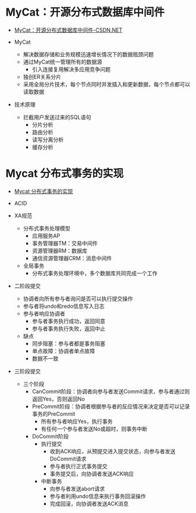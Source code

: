 
# MyCat：开源分布式数据库中间件

* [MyCat：开源分布式数据库中间件-CSDN.NET ](http://www.csdn.net/article/2015-07-16/2825228)

* MyCat
  * 解决数据存储和业务规模迅速增长情况下的数据瓶颈问题
  * 通过MyCat统一管理所有的数据源
    * 引入连接复用解决多应用竞争问题
  * 独创ER关系分片
  * 采用全局分片技术，每个节点同时并发插入和更新数据，每个节点都可以读取数据
* 技术原理
  * 拦截用户发送过来的SQL语句
    * 分片分析
    * 路由分析
    * 读写分离分析
    * 缓存分析

# Mycat 分布式事务的实现

* [Mycat 分布式事务的实现 ](http://mp.weixin.qq.com/s/ocL4MOzdjvHydtavzRos2w)

* ACID
* XA规范
  * 分布式事务处理模型
    * 应用服务AP
    * 事务管理器TM：交易中间件
    * 资源管理器RM：数据库
    * 通信资源管理器CRM：消息中间件
  * 全局事务
    * 分布式事务处理环境中，多个数据库共同完成一个工作
* 二阶段提交
  * 协调者向所有参与者询问是否可以执行提交操作
  * 参与者将undo和redo信息写入日志
  * 参与者响应协调者
    * 参与者事务执行成功，返回同意
    * 参与者事务执行失败，返回中止
  * 缺点
    * 同步阻塞：参与者都是事务阻塞
    * 单点故障：协调者单点故障
    * 数据不一致
* 三阶段提交
  * 三个阶段
    * CanCommit阶段：协调者向参与者发送Commit请求，参与者通过则返回Yes，否则返回No
    * PreCommit阶段：协调者根据参与者的反应情况来决定是否可以记录事务的PreCommit
      * 所有参与者响应Yes，执行事务
      * 有任何一个参与者发送No或超时，则事务中断
    * DoCommit阶段
      * 执行提交
        * 收到ACK响应，从预提交进入提交状态，向参与者发送DoCommit请求
        * 参与者执行正式事务提交
        * 事务提交后，向协调者发送ACK响应
      * 中断事务
        * 向参与者发送abort请求
        * 参与者利用undo信息来执行事务回滚操作
        * 完成回滚，向协调者发送ACK消息